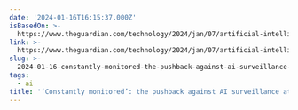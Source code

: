 ```yaml
---
date: '2024-01-16T16:15:37.000Z'
isBasedOn: >-
  https://www.theguardian.com/technology/2024/jan/07/artificial-intelligence-surveillance-workers
link: >-
  https://www.theguardian.com/technology/2024/jan/07/artificial-intelligence-surveillance-workers
slug: >-
  2024-01-16-constantly-monitored-the-pushback-against-ai-surveillance-at-work-or-arti
tags:
  - ai
title: '‘Constantly monitored’: the pushback against AI surveillance at work | Arti'
---
```



